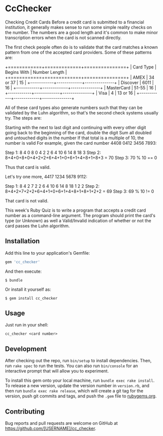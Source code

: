 # CcChecker

Checking Credit Cards
Before a credit card is submitted to a financial institution, it generally makes sense to run some simple reality checks on the number. The numbers are a good length and it's common to make minor transcription errors when the card is not scanned directly.

The first check people often do is to validate that the card matches a known pattern from one of the accepted card providers. Some of these patterns are:

+============+=============+===============+
| Card Type | Begins With | Number Length |
+============+=============+===============+
| AMEX | 34 or 37 | 15 |
+------------+-------------+---------------+
| Discover | 6011 | 16 |
+------------+-------------+---------------+
| MasterCard | 51-55 | 16 |
+------------+-------------+---------------+
| Visa | 4 | 13 or 16 |
+------------+-------------+---------------+

All of these card types also generate numbers such that they can be validated by the Luhn algorithm, so that's the second check systems usually try. The steps are:

Starting with the next to last digit and continuing with every other
digit going back to the beginning of the card, double the digit
Sum all doubled and untouched digits in the number
If that total is a multiple of 10, the number is valid
For example, given the card number 4408 0412 3456 7893:

Step 1: 8 4 0 8 0 4 2 2 6 4 10 6 14 8 18 3
Step 2: 8+4+0+8+0+4+2+2+6+4+1+0+6+1+4+8+1+8+3 = 70
Step 3: 70 % 10 == 0

Thus that card is valid.

Let's try one more, 4417 1234 5678 9112:

Step 1: 8 4 2 7 2 2 6 4 10 6 14 8 18 1 2 2
Step 2: 8+4+2+7+2+2+6+4+1+0+6+1+4+8+1+8+1+2+2 = 69
Step 3: 69 % 10 != 0

That card is not valid.

This week's Ruby Quiz is to write a program that accepts a credit card number as a command-line argument. The program should print the card's type (or Unknown) as well a Valid/Invalid indication of whether or not the card passes the Luhn algorithm.

## Installation

Add this line to your application's Gemfile:

```ruby
gem 'cc_checker'
```

And then execute:

    $ bundle

Or install it yourself as:

    $ gem install cc_checker

## Usage

Just run in your shell:

```
cc_checker <card number>
```

## Development

After checking out the repo, run `bin/setup` to install dependencies. Then, run `rake spec` to run the tests. You can also run `bin/console` for an interactive prompt that will allow you to experiment.

To install this gem onto your local machine, run `bundle exec rake install`. To release a new version, update the version number in `version.rb`, and then run `bundle exec rake release`, which will create a git tag for the version, push git commits and tags, and push the `.gem` file to [rubygems.org](https://rubygems.org).

## Contributing

Bug reports and pull requests are welcome on GitHub at https://github.com/[USERNAME]/cc_checker.

